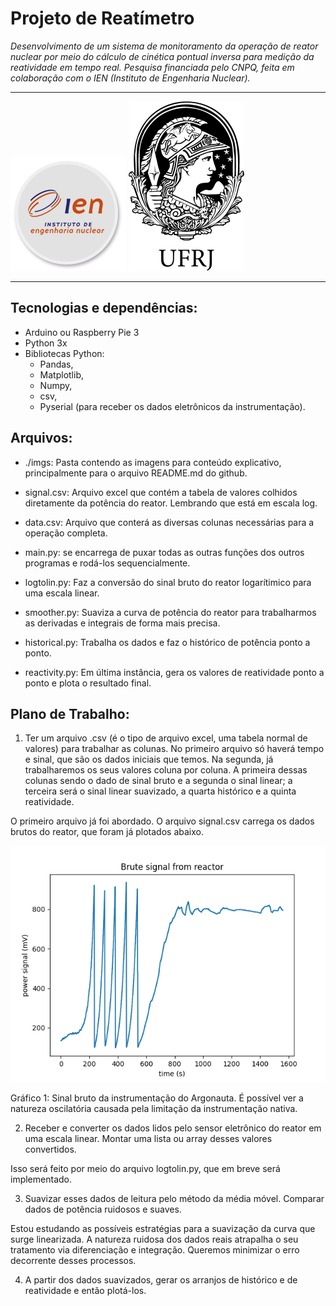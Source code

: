 # Projeto de Reatímetro
_Desenvolvimento de um sistema de monitoramento da operação de reator nuclear por meio do cálculo de cinética pontual inversa para medição da reatividade em tempo real. Pesquisa financiada pelo CNPQ, feita em colaboração com o IEN (Instituto de Engenharia Nuclear)._

---
![logo](./imgs/ien.png)
![logo](./imgs/ufrj.png)

---
## Tecnologias e dependências:

* Arduino ou Raspberry Pie 3
* Python 3x
* Bibliotecas Python:
    * Pandas, 
    * Matplotlib,
    * Numpy,
    * csv,
    * Pyserial (para receber os dados eletrônicos da instrumentação).

## Arquivos:


* ./imgs: Pasta contendo as imagens para conteúdo explicativo, principalmente para o arquivo README.md do github.

* signal.csv: Arquivo excel que contém a tabela de valores colhidos diretamente da potência do reator. Lembrando que está em escala log. 

* data.csv: Arquivo que conterá as diversas colunas necessárias para a operação completa.

* main.py: se encarrega de puxar todas as outras funções dos outros programas e rodá-los sequencialmente.

* logtolin.py: Faz a conversão do sinal bruto do reator logarítimico para uma escala linear.

* smoother.py: Suaviza a curva de potência do reator para trabalharmos as derivadas e integrais de forma mais precisa.

* historical.py: Trabalha os dados e faz o histórico de potência ponto a ponto.

* reactivity.py: Em última instância, gera os valores de reatividade ponto a ponto e plota o resultado final.

## Plano de Trabalho:

1. Ter um arquivo .csv (é o tipo de arquivo excel, uma tabela normal de valores) para trabalhar as colunas. No primeiro arquivo só haverá tempo e sinal, que são os dados iniciais que temos. Na segunda, já trabalharemos os seus valores coluna por coluna. A primeira dessas colunas sendo o dado de sinal bruto e a segunda o sinal linear; a terceira será o sinal linear suavizado, a quarta histórico e a quinta reatividade.

<p> O primeiro arquivo já foi abordado. O arquivo signal.csv carrega os dados brutos do reator, que foram já plotados abaixo.</p>

![logo](./imgs/brute_signal.png)
<p>Gráfico 1: Sinal bruto da instrumentação do Argonauta. É possível ver a natureza oscilatória causada pela limitação da instrumentação nativa. </p>



2. Receber e converter os dados lidos pelo sensor eletrônico do reator em uma escala linear. Montar uma lista ou array desses valores convertidos.

<p> Isso será feito por meio do arquivo logtolin.py, que em breve será implementado.</p>

3. Suavizar esses dados de leitura pelo método da média móvel. Comparar dados de potência ruidosos e suaves.

<p> Estou estudando as possíveis estratégias para a suavização da curva que surge linearizada. A natureza ruidosa dos dados reais atrapalha o seu tratamento via diferenciação e integração. Queremos minimizar o erro decorrente desses processos.</p>

4. A partir dos dados suavizados, gerar os arranjos de histórico e de reatividade e então plotá-los.